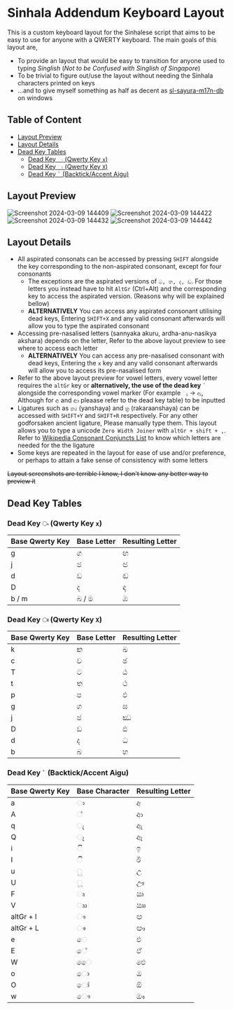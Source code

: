 # Sinhala Addendum Keyboard Layout
This is a custom keyboard layout for the Sinhalese script that aims to be easy to use for anyone with a QWERTY keyboard. 
The main goals of this layout are,
- To provide an layout that would be easy to transition for anyone used to typing *Singlish* (*Not to be Confused with Singlish of Singapore*)
- To be trivial to figure out/use the layout without needing the Sinhala characters printed on keys
- ...and to give myself something as half as decent as [sl-sayura-m17n-db](https://github.com/mike-fabian/m17n-db-sayura) on windows
## Table of Content
- [Layout Preview](https://github.com/AdelinaM17n/Sinhala-Addendum-Keyboard-Layout/edit/main/README.md#layout-preview)
- [Layout Details](https://github.com/AdelinaM17n/Sinhala-Addendum-Keyboard-Layout/edit/main/README.md#layout-details)
- [Dead Key Tables](https://github.com/AdelinaM17n/Sinhala-Addendum-Keyboard-Layout/edit/main/README.md#dead-key-tables)
  - [Dead Key  `ං` (Qwerty Key `x`)](https://github.com/AdelinaM17n/Sinhala-Addendum-Keyboard-Layout/edit/main/README.md#dead-key--%E0%B6%82-qwerty-key-x)
  - [Dead Key `ඃ` (Qwerty Key `X`)](https://github.com/AdelinaM17n/Sinhala-Addendum-Keyboard-Layout/edit/main/README.md#dead-key-%E0%B6%83-qwerty-key-x)
  - [Dead Key `` ` `` (Backtick/Accent Aigu)](https://github.com/AdelinaM17n/Sinhala-Addendum-Keyboard-Layout/edit/main/README.md#dead-key--backtickaccent-aigu)
## Layout Preview
![Screenshot 2024-03-09 144409](https://github.com/AdelinaM17n/Sinhala-Addendum-Keyboard-Layout/assets/66691814/92b5067a-f918-43b9-af21-735ce30a9123)
![Screenshot 2024-03-09 144422](https://github.com/AdelinaM17n/Sinhala-Addendum-Keyboard-Layout/assets/66691814/0b670219-8f73-48ed-a0e7-96ae3a84a982)
![Screenshot 2024-03-09 144432](https://github.com/AdelinaM17n/Sinhala-Addendum-Keyboard-Layout/assets/66691814/73f0c57a-77d2-41b7-926a-466ab86f1295)
![Screenshot 2024-03-09 144442](https://github.com/AdelinaM17n/Sinhala-Addendum-Keyboard-Layout/assets/66691814/937aafff-9363-4c6b-9c68-8b29c5607513)


## Layout Details
- All aspirated consonats can be accessed by pressing `SHIFT` alongside the key corresponding to the non-aspirated consonant, except for four consonants
  - The exceptions are the aspirated versions of `ට, ත, ද, ඩ`. For those letters you instead have to hit `AltGr` (Ctrl+Alt) and the corresponding key to access the aspirated version. (Reasons why will be explained bellow)
  - **ALTERNATIVELY** You can access any aspirated consonant utilising dead keys, Entering `SHIFT+X` and any valid consonant afterwards will allow you to type the aspirated consonant
- Accessing pre-nasalised letters (sannyaka akuru, ardha-anu-nasikya akshara) depends on the letter, Refer to the above layout preview to see where to access each letter
  - **ALTERNATIVELY** You can access any pre-nasalised consonant with dead keys, Entering the `x` key and any valid consonant afterwards will allow you to access its pre-nasalised form
- Refer to the above layout preview for vowel letters, every vowel letter requires the `altGr` key or **alternatively, the use of the dead key** `` ` `` alongside the corresponding vowel marker (For example  `ැ` ->  `ඇ`, Although for අ and ආ pleaase refer to the dead key table) to be inputted
- Ligatures such as `ක්‍ය` (yanshaya) and `ක්‍ර` (rakaraanshaya) can be accessed with `SHIFT+Y` and `SHIFT+R` respectively. For any other godforsaken ancient ligature, Please manually type them. This layout allows you to type a unicode `Zero Width Joiner` with `altGr + shift + ,`. Refer to  [Wikipedia Consonant Conjuncts List](https://si.wikipedia.org/wiki/%E0%B7%83%E0%B7%92%E0%B6%82%E0%B7%84%E0%B6%BD_%E0%B6%85%E0%B6%9A%E0%B7%8A%E0%B7%82%E0%B6%BB_%E0%B6%B8%E0%B7%8F%E0%B6%BD%E0%B7%8F%E0%B7%80#Consonant_conjuncts) to know which letters are needed for the the ligature
- Some keys are repeated in the layout for ease of use and/or preference, or perhaps to attain a fake sense of consistency with some letters
   
~~Layout screenshots are terrible I know, I don't know any better way to preview it~~
## Dead Key Tables

### Dead Key  `ං` (Qwerty Key `x`)
   
| Base Qwerty Key | Base Letter | Resulting Letter |
| --------------- | ----------- | ---------------- |
| g               | ග           | ඟ                |
| j               | ජ           | ඦ                |
| d               | ඩ           | ඬ                |
| D               | ද           | ඳ                |
| b / m           | බ / ම       | ඹ                |

### Dead Key `ඃ` (Qwerty Key `X`)

| Base Qwerty Key | Base Letter | Resulting Letter |
| --------------- | ----------- | ---------------- |
| k               | ක           | ඛ                |
| c               | ච           | ඡ                |
| T               | ට           | ඨ                |
| t               | ත           | ථ                |
| p               | ප           | ඵ                |
| g               | ග           | ඝ                |
| j               | ජ           | ඣ                |
| D               | ඩ           | ඪ                |
| d               | ද           | ධ                |
| b               | බ           | භ                |

### Dead Key `` ` `` (Backtick/Accent Aigu)

| Base Qwerty Key | Base Character | Resulting Letter |
| --------------- | -------------- | ---------------- |
| a               | ා              | අ                |
| A               | ්              | ආ                |
| q               | ැ              | ඇ                |
| Q               | ෑ              | ඈ                |
| i               | ි              | ඉ                |
| I               | ී              | ඊ                |
| u               | ු              | උ                |
| U               | ූ              | ඌ                |
| F               | ෘ              | ඍ                |
| V               | ෲ              | ඎ                |
| altGr + l       | ෟ              | ඏ                |
| altGr + L       | ෳ              | ඐ                |
| e               | ෙ              | එ                |
| E               | ේ              | ඒ                |
| W               | ෛ              | ඓ                |
| o               | ො              | ඔ                |
| O               | ෝ              | ඕ                |
| w               | ෞ              | ඖ                |
